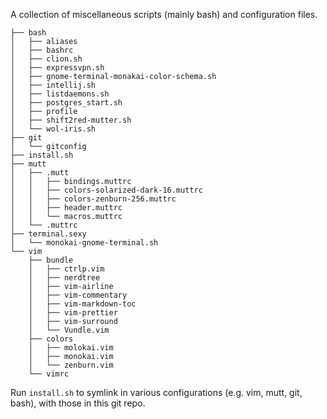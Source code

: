 
A collection of miscellaneous scripts (mainly bash) and configuration files.

    ├── bash
    │   ├── aliases
    │   ├── bashrc
    │   ├── clion.sh
    │   ├── expressvpn.sh
    │   ├── gnome-terminal-monakai-color-schema.sh
    │   ├── intellij.sh
    │   ├── listdaemons.sh
    │   ├── postgres_start.sh
    │   ├── profile
    │   ├── shift2red-mutter.sh
    │   └── wol-iris.sh
    ├── git
    │   └── gitconfig
    ├── install.sh
    ├── mutt
    │   ├── .mutt
    │   │   ├── bindings.muttrc
    │   │   ├── colors-solarized-dark-16.muttrc
    │   │   ├── colors-zenburn-256.muttrc
    │   │   ├── header.muttrc
    │   │   └── macros.muttrc
    │   └── .muttrc
    ├── terminal.sexy
    │   └── monokai-gnome-terminal.sh
    └── vim
        ├── bundle
        │   ├── ctrlp.vim
        │   ├── nerdtree
        │   ├── vim-airline
        │   ├── vim-commentary
        │   ├── vim-markdown-toc
        │   ├── vim-prettier
        │   ├── vim-surround
        │   └── Vundle.vim
        ├── colors
        │   ├── molokai.vim
        │   ├── monokai.vim
        │   └── zenburn.vim
        └── vimrc

Run `install.sh` to symlink in various configurations (e.g.  vim, mutt, git, bash), with those in this git repo.

